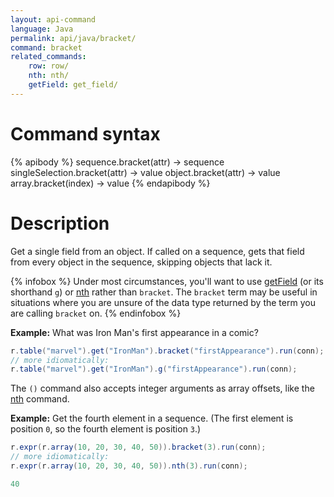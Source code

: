 ```yaml
---
layout: api-command
language: Java
permalink: api/java/bracket/
command: bracket
related_commands:
    row: row/
    nth: nth/
    getField: get_field/
---
```


# Command syntax #

{% apibody %}
sequence.bracket(attr) &rarr; sequence
singleSelection.bracket(attr) &rarr; value
object.bracket(attr) &rarr; value
array.bracket(index) &rarr; value
{% endapibody %}

# Description #

Get a single field from an object. If called on a sequence, gets that field from every object in the sequence, skipping objects that lack it.

{% infobox %}
Under most circumstances, you'll want to use [getField](/api/java/get_field) (or its shorthand `g`) or [nth](/api/java/nth) rather than `bracket`. The `bracket` term may be useful in situations where you are unsure of the data type returned by the term you are calling `bracket` on.
{% endinfobox %}

__Example:__ What was Iron Man's first appearance in a comic?

```java
r.table("marvel").get("IronMan").bracket("firstAppearance").run(conn);
// more idiomatically:
r.table("marvel").get("IronMan").g("firstAppearance").run(conn);
```

The `()` command also accepts integer arguments as array offsets, like the [nth](/api/java/nth) command.

__Example:__ Get the fourth element in a sequence. (The first element is position `0`, so the fourth element is position `3`.)

```java
r.expr(r.array(10, 20, 30, 40, 50)).bracket(3).run(conn);
// more idiomatically:
r.expr(r.array(10, 20, 30, 40, 50)).nth(3).run(conn);

40
```
